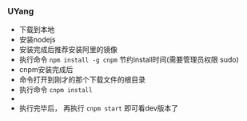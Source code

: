 ### UYang

* 下载到本地
* 安装nodejs
* 安装完成后推荐安装阿里的镜像 
* 执行命令  `npm install -g cnpm` 节约install时间(需要管理员权限 sudo)
* cnpm安装完成后  
* 命令打开到刚才的那个下载文件的根目录
* 执行命令 `cnpm install`
* 
* 执行完毕后， 再执行 `cnpm start` 即可看dev版本了
